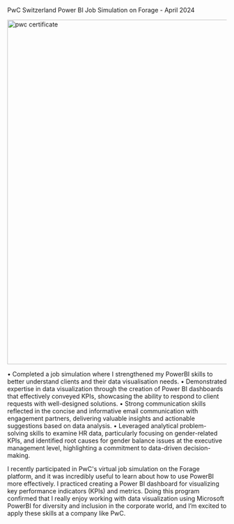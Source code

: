 PwC Switzerland Power BI Job Simulation on Forage - April 2024

<img width="792" alt="pwc certificate" src="https://github.com/user-attachments/assets/dd240e18-db16-4920-a1b0-8e7a56bddf66">

•	Completed a job simulation where I strengthened my PowerBI skills to better understand clients and their data visualisation needs.
•	Demonstrated expertise in data visualization through the creation of Power BI dashboards that effectively conveyed KPIs, showcasing the ability to respond to client requests with well-designed solutions.
•	Strong communication skills reflected in the concise and informative email communication with engagement partners, delivering valuable insights and actionable suggestions based on data analysis.
•	Leveraged analytical problem-solving skills to examine HR data, particularly focusing on gender-related KPIs, and identified root causes for gender balance issues at the executive management level, highlighting a commitment to data-driven decision-making.
 

I recently participated in PwC's virtual job simulation on the Forage platform, and it was incredibly useful to learn about how to use PowerBI more effectively.
I practiced creating a Power BI dashboard for visualizing key performance indicators (KPIs) and metrics.
Doing this program confirmed that I really enjoy working with data visualization using Microsoft PowerBI for diversity and inclusion in the corporate world, and I’m excited to apply these skills at a company like PwC.
